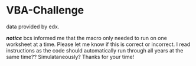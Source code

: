 # VBA-Challenge

data provided by edx. 

***notice*** bcs informed me that the macro only needed to run on one worksheet at a time. Please let me know if this is correct or incorrect. I read instructions as the code should automatically run through all years at the same time?? Simulataneously? Thanks for your time!
